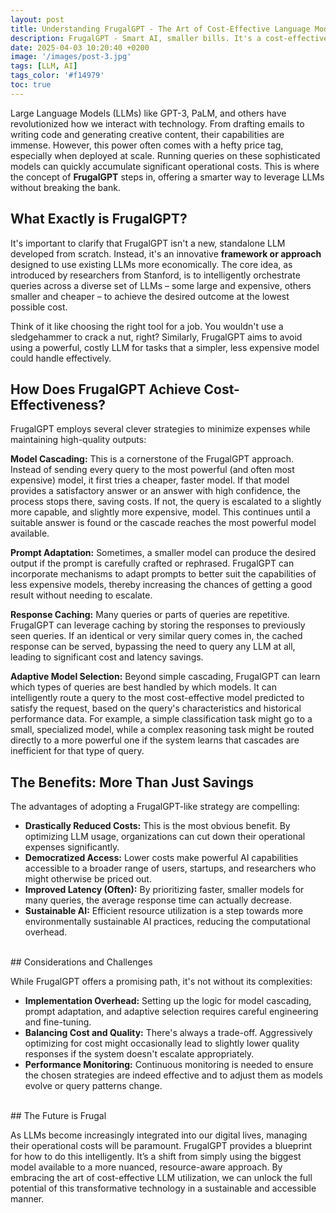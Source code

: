 ```yaml
---
layout: post
title: Understanding FrugalGPT - The Art of Cost-Effective Language Models
description: FrugalGPT - Smart AI, smaller bills. It's a cost-effective way to use language models by picking the cheapest one for the job.
date: 2025-04-03 10:20:40 +0200
image: '/images/post-3.jpg'
tags: [LLM, AI]
tags_color: '#f14979'
toc: true
---
```


Large Language Models (LLMs) like GPT-3, PaLM, and others have revolutionized how we interact with technology. From drafting emails to writing code and generating creative content, their capabilities are immense. However, this power often comes with a hefty price tag, especially when deployed at scale. Running queries on these sophisticated models can quickly accumulate significant operational costs. This is where the concept of **FrugalGPT** steps in, offering a smarter way to leverage LLMs without breaking the bank.

## What Exactly is FrugalGPT?

It's important to clarify that FrugalGPT isn't a new, standalone LLM developed from scratch. Instead, it's an innovative **framework or approach** designed to use existing LLMs more economically. The core idea, as introduced by researchers from Stanford, is to intelligently orchestrate queries across a diverse set of LLMs – some large and expensive, others smaller and cheaper – to achieve the desired outcome at the lowest possible cost.

Think of it like choosing the right tool for a job. You wouldn't use a sledgehammer to crack a nut, right? Similarly, FrugalGPT aims to avoid using a powerful, costly LLM for tasks that a simpler, less expensive model could handle effectively.

## How Does FrugalGPT Achieve Cost-Effectiveness?

FrugalGPT employs several clever strategies to minimize expenses while maintaining high-quality outputs:

**Model Cascading:** This is a cornerstone of the FrugalGPT approach. Instead of sending every query to the most powerful (and often most expensive) model, it first tries a cheaper, faster model. If that model provides a satisfactory answer or an answer with high confidence, the process stops there, saving costs. If not, the query is escalated to a slightly more capable, and slightly more expensive, model. This continues until a suitable answer is found or the cascade reaches the most powerful model available.

**Prompt Adaptation:** Sometimes, a smaller model can produce the desired output if the prompt is carefully crafted or rephrased. FrugalGPT can incorporate mechanisms to adapt prompts to better suit the capabilities of less expensive models, thereby increasing the chances of getting a good result without needing to escalate.

**Response Caching:** Many queries or parts of queries are repetitive. FrugalGPT can leverage caching by storing the responses to previously seen queries. If an identical or very similar query comes in, the cached response can be served, bypassing the need to query any LLM at all, leading to significant cost and latency savings.

**Adaptive Model Selection:** Beyond simple cascading, FrugalGPT can learn which types of queries are best handled by which models. It can intelligently route a query to the most cost-effective model predicted to satisfy the request, based on the query's characteristics and historical performance data. For example, a simple classification task might go to a small, specialized model, while a complex reasoning task might be routed directly to a more powerful one if the system learns that cascades are inefficient for that type of query.

## The Benefits: More Than Just Savings

The advantages of adopting a FrugalGPT-like strategy are compelling:

* **Drastically Reduced Costs:** This is the most obvious benefit. By optimizing LLM usage, organizations can cut down their operational expenses significantly.
* **Democratized Access:** Lower costs make powerful AI capabilities accessible to a broader range of users, startups, and researchers who might otherwise be priced out.
* **Improved Latency (Often):** By prioritizing faster, smaller models for many queries, the average response time can actually decrease.
* **Sustainable AI:** Efficient resource utilization is a step towards more environmentally sustainable AI practices, reducing the computational overhead.

<br/>
## Considerations and Challenges

While FrugalGPT offers a promising path, it's not without its complexities:

* **Implementation Overhead:** Setting up the logic for model cascading, prompt adaptation, and adaptive selection requires careful engineering and fine-tuning.
* **Balancing Cost and Quality:** There's always a trade-off. Aggressively optimizing for cost might occasionally lead to slightly lower quality responses if the system doesn't escalate appropriately.
* **Performance Monitoring:** Continuous monitoring is needed to ensure the chosen strategies are indeed effective and to adjust them as models evolve or query patterns change.

<br/>
## The Future is Frugal

As LLMs become increasingly integrated into our digital lives, managing their operational costs will be paramount. FrugalGPT provides a blueprint for how to do this intelligently. It’s a shift from simply using the biggest model available to a more nuanced, resource-aware approach. By embracing the art of cost-effective LLM utilization, we can unlock the full potential of this transformative technology in a sustainable and accessible manner.